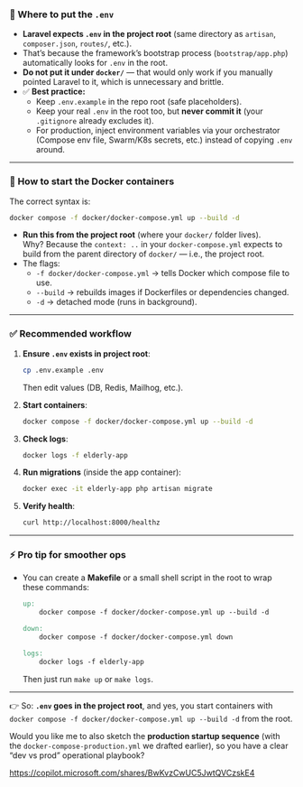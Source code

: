 ### 📍 Where to put the `.env`

- **Laravel expects `.env` in the project root** (same directory as `artisan`, `composer.json`, `routes/`, etc.).
- That’s because the framework’s bootstrap process (`bootstrap/app.php`) automatically looks for `.env` in the root.
- **Do not put it under `docker/`** — that would only work if you manually pointed Laravel to it, which is unnecessary and brittle.
- ✅ **Best practice:**  
  - Keep `.env.example` in the repo root (safe placeholders).  
  - Keep your real `.env` in the root too, but **never commit it** (your `.gitignore` already excludes it).  
  - For production, inject environment variables via your orchestrator (Compose env file, Swarm/K8s secrets, etc.) instead of copying `.env` around.

---

### 🐳 How to start the Docker containers

The correct syntax is:

```bash
docker compose -f docker/docker-compose.yml up --build -d
```

- **Run this from the project root** (where your `docker/` folder lives).  
  Why? Because the `context: ..` in your `docker-compose.yml` expects to build from the parent directory of `docker/` — i.e., the project root.
- The flags:
  - `-f docker/docker-compose.yml` → tells Docker which compose file to use.
  - `--build` → rebuilds images if Dockerfiles or dependencies changed.
  - `-d` → detached mode (runs in background).

---

### ✅ Recommended workflow

1. **Ensure `.env` exists in project root**:
   ```bash
   cp .env.example .env
   ```
   Then edit values (DB, Redis, Mailhog, etc.).

2. **Start containers**:
   ```bash
   docker compose -f docker/docker-compose.yml up --build -d
   ```

3. **Check logs**:
   ```bash
   docker logs -f elderly-app
   ```

4. **Run migrations** (inside the app container):
   ```bash
   docker exec -it elderly-app php artisan migrate
   ```

5. **Verify health**:
   ```bash
   curl http://localhost:8000/healthz
   ```

---

### ⚡ Pro tip for smoother ops

- You can create a **Makefile** or a small shell script in the root to wrap these commands:
  ```makefile
  up:
      docker compose -f docker/docker-compose.yml up --build -d

  down:
      docker compose -f docker/docker-compose.yml down

  logs:
      docker logs -f elderly-app
  ```
  Then just run `make up` or `make logs`.

---

👉 So: **`.env` goes in the project root**, and yes, you start containers with  
`docker compose -f docker/docker-compose.yml up --build -d` from the root.

Would you like me to also sketch the **production startup sequence** (with the `docker-compose-production.yml` we drafted earlier), so you have a clear “dev vs prod” operational playbook?

https://copilot.microsoft.com/shares/BwKvzCwUC5JwtQVCzskE4
